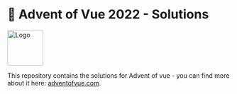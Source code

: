 # 🎄 Advent of Vue 2022 - Solutions

<img src="https://adventofvue.com/aov-logo-transparent.png" alt="Logo" width="80"/>

This repository contains the solutions for Advent of vue - you can find more about it here: [adventofvue.com](https://adventofvue.com/).
